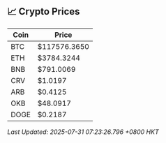 ## 📈 Crypto Prices

| Coin | Price |
| ---- | ----- |
| BTC | $117576.3650 |
| ETH | $3784.3244 |
| BNB | $791.0069 |
| CRV | $1.0197 |
| ARB | $0.4125 |
| OKB | $48.0917 |
| DOGE | $0.2187 |

_Last Updated: 2025-07-31 07:23:26.796 +0800 HKT_
